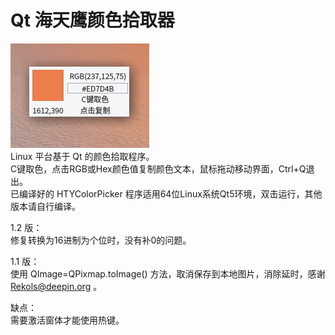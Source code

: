 # Qt 海天鹰颜色拾取器
![alt](preview.jpg)  
Linux 平台基于 Qt 的颜色拾取程序。  
C键取色，点击RGB或Hex颜色值复制颜色文本，鼠标拖动移动界面，Ctrl+Q退出。  
已编译好的 HTYColorPicker 程序适用64位Linux系统Qt5环境，双击运行，其他版本请自行编译。  

1.2 版：  
修复转换为16进制为个位时，没有补0的问题。

1.1 版：  
使用 QImage=QPixmap.toImage() 方法，取消保存到本地图片，消除延时，感谢 Rekols@deepin.org 。  

缺点：  
需要激活窗体才能使用热键。  